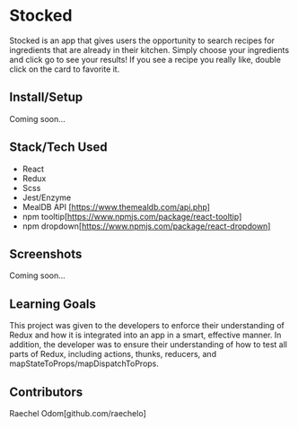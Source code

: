 # Stocked

Stocked is an app that gives users the opportunity to search recipes for ingredients that are already in their kitchen. Simply choose your ingredients and click go to see your results! If you see a recipe you really like, double click on the card to favorite it.

## Install/Setup
Coming soon...

## Stack/Tech Used
- React
- Redux
- Scss
- Jest/Enzyme
- MealDB API [https://www.themealdb.com/api.php]
- npm tooltip[https://www.npmjs.com/package/react-tooltip]
- npm dropdown[https://www.npmjs.com/package/react-dropdown]

## Screenshots

Coming soon...

## Learning Goals

This project was given to the developers to enforce their understanding of Redux and how it is integrated into an app in a smart, effective manner. In addition, the developer was to ensure their understanding of how to test all parts of Redux, including actions, thunks, reducers, and mapStateToProps/mapDispatchToProps.

## Contributors
Raechel Odom[github.com/raechelo]
